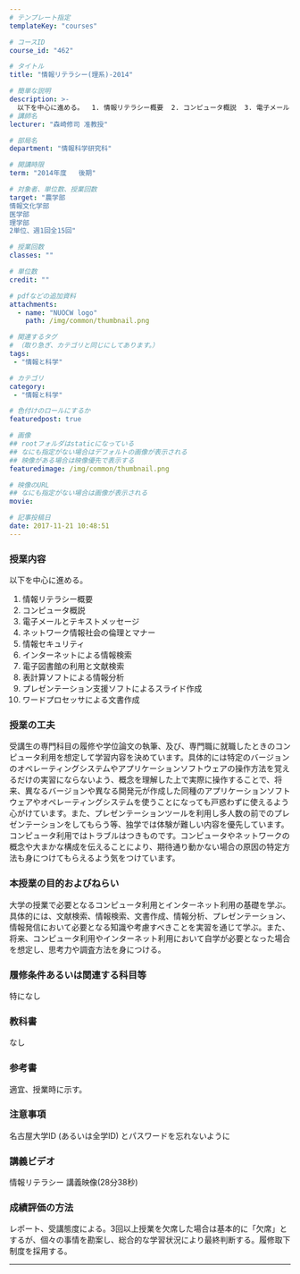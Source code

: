 ```yaml
---
# テンプレート指定
templateKey: "courses"

# コースID
course_id: "462"

# タイトル
title: "情報リテラシー(理系)-2014"

# 簡単な説明
description: >-
  以下を中心に進める。  1. 情報リテラシー概要  2. コンピュータ概説  3. 電子メールとテキストメッセージ  4. ネットワーク情報社会の倫理とマナー  5. 情報セキュリティ  6. インターネットによる情報検索  7. 電子図書館の利用と文献検索  8. 表計算ソフトによる情報分析  9. プレゼンテーション支援ソフトによるスライド作成 10. ワードプロセッサに ...
# 講師名
lecturer: "森崎修司 准教授"

# 部局名
department: "情報科学研究科"

# 開講時限
term: "2014年度	後期"

# 対象者、単位数、授業回数
target: "農学部
情報文化学部
医学部
理学部
2単位、週1回全15回"

# 授業回数
classes: ""

# 単位数
credit: ""

# pdfなどの追加資料
attachments:
  - name: "NUOCW logo" 
    path: /img/common/thumbnail.png

# 関連するタグ
# （取り急ぎ、カテゴリと同じにしてあります。）
tags:
 - "情報と科学"

# カテゴリ
category:
 - "情報と科学"

# 色付けのロールにするか
featuredpost: true

# 画像
## rootフォルダはstaticになっている
## なにも指定がない場合はデフォルトの画像が表示される
## 映像がある場合は映像優先で表示する
featuredimage: /img/common/thumbnail.png

# 映像のURL
## なにも指定がない場合は画像が表示される
movie: 

# 記事投稿日
date: 2017-11-21 10:48:51
---
```


### 授業内容

以下を中心に進める。

1. 情報リテラシー概要
2. コンピュータ概説
3. 電子メールとテキストメッセージ
4. ネットワーク情報社会の倫理とマナー
5. 情報セキュリティ
6. インターネットによる情報検索
7. 電子図書館の利用と文献検索
8. 表計算ソフトによる情報分析
9. プレゼンテーション支援ソフトによるスライド作成
10. ワードプロセッサによる文書作成


### 授業の工夫

受講生の専門科目の履修や学位論文の執筆、及び、専門職に就職したときのコンピュータ利用を想定して学習内容を決めています。具体的には特定のバージョンのオペレーティングシステムやアプリケーションソフトウェアの操作方法を覚えるだけの実習にならないよう、概念を理解した上で実際に操作することで、将来、異なるバージョンや異なる開発元が作成した同種のアプリケーションソフトウェアやオペレーティングシステムを使うことになっても戸惑わずに使えるよう心がけています。また、プレゼンテーションツールを利用し多人数の前でのプレゼンテーションをしてもらう等、独学では体験が難しい内容を優先しています。コンピュータ利用ではトラブルはつきものです。コンピュータやネットワークの概念や大まかな構成を伝えることにより、期待通り動かない場合の原因の特定方法も身につけてもらえるよう気をつけています。





### 本授業の目的およびねらい

大学の授業で必要となるコンピュータ利用とインターネット利用の基礎を学ぶ。具体的には、文献検索、情報検索、文書作成、情報分析、プレゼンテーション、情報発信において必要となる知識や考慮すべきことを実習を通じて学ぶ。また、将来、コンピュータ利用やインターネット利用において自学が必要となった場合を想定し、思考力や調査方法を身につける。

### 履修条件あるいは関連する科目等

特になし

### 教科書

なし

### 参考書

適宜、授業時に示す。

### 注意事項

名古屋大学ID (あるいは全学ID) とパスワードを忘れないように





### 講義ビデオ


情報リテラシー 講義映像(28分38秒)





### 成績評価の方法

レポート、受講態度による。3回以上授業を欠席した場合は基本的に「欠席」とするが、個々の事情を勘案し、総合的な学習状況により最終判断する。履修取下制度を採用する。



-----